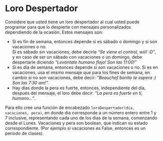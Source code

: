 
# Loro Despertador

Considere que usted tiene un loro despertador al cual usted puede programar para que lo despierte con mensajes personalizados dependiendo de la ocasión. Estos mensajes son:

- Si es fin de semana, entonces depende si es sábado o domingo y si son vacaciones o no. \
Si es sábado sin vacaciones, debe decirle *“Se viene el control, wiii! :D”*, y en caso de ser un sábado con vacaciones o un domingo, debe despertarle diciendo *“Levántate humano flojo! Son las 11:00!”*
- Si es día de semana, entonces depende si son vacaciones o no. Si es en vacaciones, usa el mismo mensaje que para los fines de semana, en cambio si no son vacaciones, debe decir: *“Beauchef bonito te espera :) Son las 7:30 am!”.*
- Hay días donde la pera es fuerte, entonces, independiente del día, después del mensaje, el loro debe decir: *“La pera es fuerte en tí, humano...”*.


Para ello cree una función de encabezado `loroDespertador(dia, vacaciones, pera)`, en
donde dia corresponde a un número entero entre 1 y 7 inclusive, representando cada uno de
los días de la semana, comenzando desde el Lunes. Vacaciones y pera son boolean, que indican
su estado correspondiente. (Por ejemplo si vacaciones es False, entonces es un periodo de
clases).


